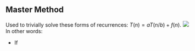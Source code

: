 ## Master Method
Used to trivially solve these forms of recurrences: $T(n) = aT(n/b) + f(n)$.
![](Pasted%20image%2020230127110109.png)
In other words:
- If 